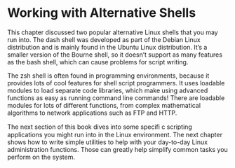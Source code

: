 # Working with Alternative Shells
This chapter discussed two popular alternative Linux shells that you may run into. The dash shell was developed as part of the Debian Linux distribution and is mainly found in the Ubuntu Linux distribution. It’s a smaller version of the Bourne shell, so it doesn’t support as many features as the bash shell, which can cause problems for script writing.

The zsh shell is often found in programming environments, because it provides lots of cool features for shell script programmers. It uses loadable modules to load separate code libraries, which make using advanced functions as easy as running command line commands! There are loadable modules for lots of different functions, from complex mathematical algorithms to network applications such as FTP and HTTP.

The next section of this book dives into some speciﬁ c scripting applications you might run into in the Linux environment. The next chapter shows how to write simple utilities to help with your day-to-day Linux administration functions. Those can greatly help simplify common tasks you perform on the system.